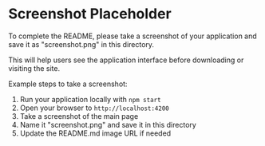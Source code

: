 # Screenshot Placeholder

To complete the README, please take a screenshot of your application and save it as "screenshot.png" in this directory.

This will help users see the application interface before downloading or visiting the site.

Example steps to take a screenshot:
1. Run your application locally with `npm start`
2. Open your browser to `http://localhost:4200`
3. Take a screenshot of the main page
4. Name it "screenshot.png" and save it in this directory
5. Update the README.md image URL if needed 